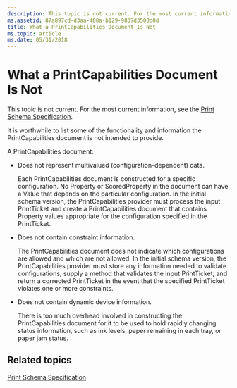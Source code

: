 ```yaml
---
description: This topic is not current. For the most current information, see the Print Schema Specification.
ms.assetid: 87a897cd-d3aa-488a-b129-9837d3500d0d
title: What a PrintCapabilities Document Is Not
ms.topic: article
ms.date: 05/31/2018
---
```


# What a PrintCapabilities Document Is Not

This topic is not current. For the most current information, see the [Print Schema Specification](https://www.microsoft.com/whdc/xps/printschema.mspx).

It is worthwhile to list some of the functionality and information the PrintCapabilities document is not intended to provide.

A PrintCapabilities document:

-   Does not represent multivalued (configuration-dependent) data.

    Each PrintCapabilities document is constructed for a specific configuration. No Property or ScoredProperty in the document can have a Value that depends on the particular configuration. In the initial schema version, the PrintCapabilities provider must process the input PrintTicket and create a PrintCapabilities document that contains Property values appropriate for the configuration specified in the PrintTicket.

-   Does not contain constraint information.

    The PrintCapabilities document does not indicate which configurations are allowed and which are not allowed. In the initial schema version, the PrintCapabilities provider must store any information needed to validate configurations, supply a method that validates the input PrintTicket, and return a corrected PrintTicket in the event that the specified PrintTicket violates one or more constraints.

-   Does not contain dynamic device information.

    There is too much overhead involved in constructing the PrintCapabilities document for it to be used to hold rapidly changing status information, such as ink levels, paper remaining in each tray, or paper jam status.

## Related topics

<dl> <dt>

[Print Schema Specification](https://www.microsoft.com/whdc/xps/printschema.mspx)
</dt> </dl>

 

 



